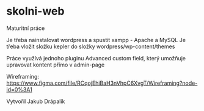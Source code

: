 # skolni-web
Maturitní práce

Je třeba nainstalovat wordpress a spustit xampp - Apache a MySQL
Je třeba vložit složku kepler do složky wordpress/wp-content/themes

Práce využívá jednoho pluginu Advanced custom field, který umožňuje upravovat kontent přímo v admin-page

Wireframing: https://www.figma.com/file/RCqojEhiBaH3nVhpC6XvgT/Wireframing?node-id=0%3A1

Vytvořil Jakub Drápalík
